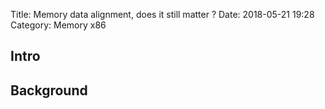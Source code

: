 Title: Memory data alignment, does it still matter ?
Date: 2018-05-21 19:28
Category: Memory x86

## Intro

## Background

## 